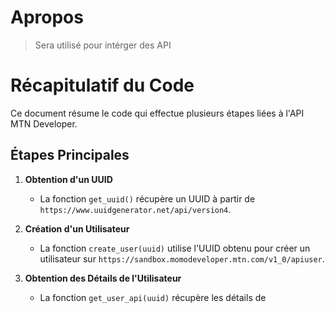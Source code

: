 # Apropos 

> Sera utilisé pour intérger des API

# Récapitulatif du Code

Ce document résume le code qui effectue plusieurs étapes liées à l'API MTN Developer.

## Étapes Principales

1. **Obtention d'un UUID**
   - La fonction `get_uuid()` récupère un UUID à partir de `https://www.uuidgenerator.net/api/version4`.

2. **Création d'un Utilisateur**
   - La fonction `create_user(uuid)` utilise l'UUID obtenu pour créer un utilisateur sur `https://sandbox.momodeveloper.mtn.com/v1_0/apiuser`.

3. **Obtention des Détails de l'Utilisateur**
   - La fonction `get_user_api(uuid)` récupère les détails de
